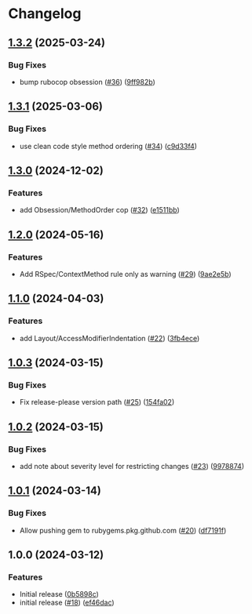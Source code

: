 # Changelog

## [1.3.2](https://github.com/sequra/sequra-style/compare/v1.3.1...v1.3.2) (2025-03-24)


### Bug Fixes

* bump rubocop obsession ([#36](https://github.com/sequra/sequra-style/issues/36)) ([9ff982b](https://github.com/sequra/sequra-style/commit/9ff982bdc1a6ae72e06c093f31b54da4981c7bc8))

## [1.3.1](https://github.com/sequra/sequra-style/compare/v1.3.0...v1.3.1) (2025-03-06)


### Bug Fixes

* use clean code style method ordering ([#34](https://github.com/sequra/sequra-style/issues/34)) ([c9d33f4](https://github.com/sequra/sequra-style/commit/c9d33f4dad18ac168bf86071a6b8e75c423245f0))

## [1.3.0](https://github.com/sequra/sequra-style/compare/v1.2.0...v1.3.0) (2024-12-02)


### Features

* add Obsession/MethodOrder cop ([#32](https://github.com/sequra/sequra-style/issues/32)) ([e1511bb](https://github.com/sequra/sequra-style/commit/e1511bb5576c3b2d0e4cd28799ddb42a61913534))

## [1.2.0](https://github.com/sequra/sequra-style/compare/v1.1.0...v1.2.0) (2024-05-16)


### Features

* Add RSpec/ContextMethod rule only as warning ([#29](https://github.com/sequra/sequra-style/issues/29)) ([9ae2e5b](https://github.com/sequra/sequra-style/commit/9ae2e5bb007d5175986a7436e358d915e12c0c90))

## [1.1.0](https://github.com/sequra/sequra-style/compare/v1.0.3...v1.1.0) (2024-04-03)


### Features

* add Layout/AccessModifierIndentation ([#22](https://github.com/sequra/sequra-style/issues/22)) ([3fb4ece](https://github.com/sequra/sequra-style/commit/3fb4ecef5ee89e78592f4658b904c84ff98df953))

## [1.0.3](https://github.com/sequra/sequra-style/compare/v1.0.2...v1.0.3) (2024-03-15)


### Bug Fixes

* Fix release-please version path ([#25](https://github.com/sequra/sequra-style/issues/25)) ([154fa02](https://github.com/sequra/sequra-style/commit/154fa02e0f9cbeaa290f0c677b2cf97fcbb908cb))

## [1.0.2](https://github.com/sequra/sequra-style/compare/v1.0.1...v1.0.2) (2024-03-15)


### Bug Fixes

* add note about severity level for restricting changes ([#23](https://github.com/sequra/sequra-style/issues/23)) ([9978874](https://github.com/sequra/sequra-style/commit/99788746845c79e9e7239edd49df1286a9e38a5f))

## [1.0.1](https://github.com/sequra/sequra-style/compare/v1.0.0...v1.0.1) (2024-03-14)


### Bug Fixes

* Allow pushing gem to rubygems.pkg.github.com ([#20](https://github.com/sequra/sequra-style/issues/20)) ([df7191f](https://github.com/sequra/sequra-style/commit/df7191f7f212d416a4531d358b27769d45458cda))

## 1.0.0 (2024-03-12)


### Features

* Initial release ([0b5898c](https://github.com/sequra/sequra-style/commit/0b5898ce8dd54b2570a4eac51d5352c74f484570))
* initial release ([#18](https://github.com/sequra/sequra-style/issues/18)) ([ef46dac](https://github.com/sequra/sequra-style/commit/ef46dac4b7f6e1d6bbe89c155bb673219a0e30ba))
